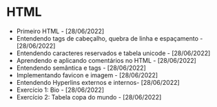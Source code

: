 # HTML
- Primeiro HTML - [28/06/2022]
- Entendendo tags de cabeçalho, quebra de linha e espaçamento - [28/06/2022]
- Entendendo caracteres reservados e tabela unicode - [28/06/2022]
- Aprendendo e aplicando comentários no HTML - [28/06/2022]
- Entendendo semântica e tags - [28/06/2022]
- Implementando favicon e imagem - [28/06/2022]
- Entendendo Hyperlins externos e internos- [28/06/2022]
- Exercício 1: Bio - [28/06/2022]
- Exercício 2: Tabela copa do mundo - [28/06/2022]